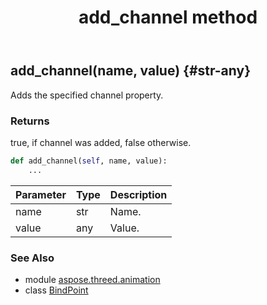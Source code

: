 ﻿---
title: add_channel method
second_title: Aspose.3D for Python via .NET API References
description: 
type: docs
weight: 20
url: /python-net/aspose.threed.animation/bindpoint/add_channel/
is_root: false
---

## add_channel(name, value) {#str-any}

Adds the specified channel property.

### Returns 


true, if channel was added, false otherwise.


```python
def add_channel(self, name, value):
    ...
```


| Parameter | Type | Description |
| :- | :- | :- |
| name | str | Name. |
| value | any | Value. |



### See Also
* module [aspose.threed.animation](../../)
* class [BindPoint](/3d/python-net/aspose.threed.animation/bindpoint)
